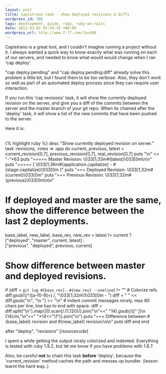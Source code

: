 ```yaml
--- 
layout: post
title: Capistrano task - show deployed revisions & diffs
wordpress_id: 380
tags: development, guide, ruby, ruby-on-rails
date: 2011-03-02 05:43:35 +08:00
wordpress_url: http://www.f-77.com/?p=380
---
```

Capistrano is a great tool, and I couldn't imagine running a project without it.
I always wanted a quick way to know exactly what was running on each of our servers, and needed to know what would would change when I ran 'cap deploy'.

"cap deploy:pending" and "cap deploy:pending:diff" already solve this problem a little bit, but I found them to be too verbose. Also, they don't work so well as part of an automated deploy process since they can require user interaction.

If you run this 'cap revisions' task, it will show the currently deployed revision on the server, and give you a diff of the commits between the server and the master branch of your git repo. When its chained after the 'deploy' task, it will show a list of the new commits that have been pushed to the server.

Here it is:

<br/>
{% highlight ruby %}
desc "Show currently deployed revision on server."
task :revisions, :roles => :app do
  current, previous, latest = current_revision[0,7], previous_revision[0,7], real_revision[0,7]
  puts "\n" << "-"*63
  puts "===== Master Revision: \033[1;33m#{latest}\033[0m\n\n"
  puts "===== [ \033[1;36m#{application.capitalize} - #{stage.capitalize}\033[0m ]"
  puts "=== Deployed Revision: \033[1;32m#{current}\033[0m"
  puts "=== Previous Revision: \033[1;32m#{previous}\033[0m\n\n"

  # If deployed and master are the same, show the difference between the last 2 deployments.
  base_label, new_label, base_rev, new_rev = latest != current ? \
       ["deployed", "master", current, latest] : \
       ["previous", "deployed", previous, current]

  # Show difference between master and deployed revisions.
  if (diff = `git log #{base_rev}..#{new_rev} --oneline`) != ""
    # Colorize refs
    diff.gsub!(/^([a-f0-9]+) /, "\033[1;32m\\1\033[0m - ")
    diff = "    " << diff.gsub("\n", "\n    ") << "\n"
    # Indent commit messages nicely, max 80 chars per line, line has to end with space.
    diff = diff.split("\n").map{|l|l.scan(/.{1,120}/).join("\n"<<" "*14).gsub(/([^ ]*)\n {14}/m,"\n"<<" "*14<<"\\1")}.join("\n")
    puts "=== Difference between #{base_label} revision and #{new_label} revision:\n\n"
    puts diff
  end
end

after "deploy", "revisions"
[/sourcecode]
<br/>

I spent a while getting the output nicely colorized and indented. Everything is tested with ruby 1.9.2, but let me know if you have problems with 1.8.7.

Also, be careful <strong>not</strong> to chain this task <strong>before</strong> 'deploy', because the 'current_revision' method caches the path and messes up bundler. (lesson learnt the hard way..)
